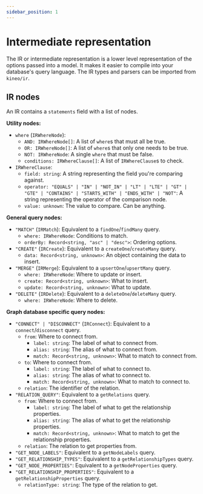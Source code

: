 ```yaml
---
sidebar_position: 1
---
```


# Intermediate representation

The IR or intermediate representation is a lower level representation of the options passed into a model. It makes it easier to compile into your database's query language. The IR types and parsers can be imported from `kineo/ir`.

## IR nodes

An IR contains a `statements` field with a list of nodes.

**Utility nodes:**

- `where` (`IRWhereNode`):
  - `AND: IRWhereNode[]`: A list of `where`s that must all be true.
  - `OR: IRWhereNode[]`: A list of `where`s that only one needs to be true.
  - `NOT: IRWhereNode`: A single `where` that must be false.
  - `conditions: IRWhereClause[]`: A list of `IRWhereClause`s to check.
- `IRWhereClause`:
  - `field: string`: A string representing the field you're comparing against.
  - `operator: "EQUALS" | "IN" | "NOT_IN" | "LT" | "LTE" | "GT" | "GTE" | "CONTAINS" | "STARTS_WITH" | "ENDS_WITH" | "NOT"`: A string representing the operator of the comparison node.
  - `value: unknown`: The value to compare. Can be anything.

**General query nodes:**

- `"MATCH"` (`IRMatch`): Equivalent to a `findOne`/`findMany` query.
  - `where: IRWhereNode`: Conditions to match.
  - `orderBy: Record<string, "asc" | "desc">`: Ordering options.
- `"CREATE"` (`IRCreate`): Equivalent to a `createOne`/`createMany` query.
  - `data: Record<string, unknown>`: An object containing the data to insert.
- `"MERGE"` (`IRMerge`): Equivalent to a `upsertOne`/`upsertMany` query.
  - `where: IRWhereNode`: Where to update or insert.
  - `create: Record<string, unknown>`: What to insert.
  - `update: Record<string, unknown>`: What to update.
- `"DELETE"` (`IRDelete`): Equivalent to a `deleteOne`/`deleteMany` query.
  - `where: IRWhereNode`: Where to delete.

**Graph database specific query nodes:**

- `"CONNECT" | "DISCONNECT"` (`IRConnect`): Equivalent to a `connect`/`disconnect` query.
  - `from`: Where to connect from.
    - `label: string`: The label of what to connect from.
    - `alias: string`: The alias of what to connect from.
    - `match: Record<string, unknown>`: What to match to connect from.
  - `to`: Where to connect from.
    - `label: string`: The label of what to connect to.
    - `alias: string`: The alias of what to connect to.
    - `match: Record<string, unknown>`: What to match to connect to.
  - `relation`: The identifier of the relation.
- `"RELATION_QUERY"`: Equivalent to a `getRelations` query.
  - `from`: Where to connect from.
    - `label: string`: The label of what to get the relationship properties.
    - `alias: string`: The alias of what to get the relationship properties.
    - `match: Record<string, unknown>`: What to match to get the relationship properties.
  - `relation`: The relation to get properties from.
- `"GET_NODE_LABELS"`: Equivalent to a `getNodeLabels` query.
- `"GET_RELATIONSHIP_TYPES"`: Equivalent to a `getRelationshipTypes` query.
- `"GET_NODE_PROPERTIES"`: Equivalent to a `getNodeProperties` query.
- `"GET_RELATIONSHIP_PROPERTIES"`: Equivalent to a `getRelationshipProperties` query.
  - `relationType: string`: The type of the relation to get.
